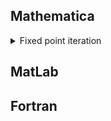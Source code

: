 ## Mathematica

<details>
 <summary>Fixed point iteration</summary>

```
f[t_] := Cos[t];
g = Plot[{f[t], t}, {t, -\[Pi]/2, \[Pi]/2}, 
  AspectRatio -> 1, PlotStyle -> {Thick}, Epilog ->
   Module[{pts = NestList[f, .1, 10]},
    {
     Thin, PointSize[0.015],  
     Line@ Flatten[Map[{#, {#[[2]], #[[2]]}} &, Partition[pts, 2, 1], 1], 1],
     Red, Point[Partition[pts, 2, 1]]
     }
   ]
]    
```
</details>

## MatLab

## Fortran

